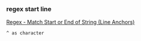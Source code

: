 ### regex start line


[Regex - Match Start or End of String (Line Anchors)](https://howtodoinjava.com/regex/start-end-of-string/ "Regex - Match Start or End of String (Line Anchors)")




```
^ as character
```
